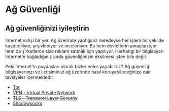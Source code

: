 # Ağ Güvenliği

## Ağ güvenliğinizi iyileştirin

İnternet vahşi bir yer. Ağ üzerinde yaptığınız neredeyse her işlem bir şekilde kaydediliyor, arşivleniyor ve inceleniyor. Bu hem devletlerin amaçları için hem de şirketlerce size reklam satmak için yapılıyor. Herhangi bir bilgisayarı İnternet'e bağladığınız anda güvenliğinizin eksilmesi işten bile değil.

Peki İnternet'in paydaşları olarak bizler neler yapabiliriz? Ağ güvenliği bilgisayarınızı ve iletişiminizi ağ üzerinde nasıl koruyabileceğinize dair tavsiyeler içermektedir.

* [Tor](tor.md)
* [VPN - Virtual Private Network](vpn/vpn.md)
* ~~[TLS - Transport Layer Security](tls.md)~~
* [Shadowsocks](shadow.md)
